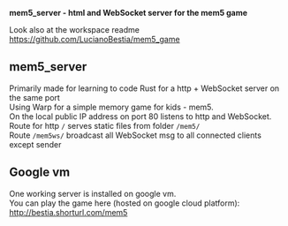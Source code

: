 **mem5_server - html and WebSocket server for the mem5 game**

[comment]: # (lmake_readme version)  
Look also at the workspace readme https://github.com/LucianoBestia/mem5_game  

## mem5_server
Primarily made for learning to code Rust for a http + WebSocket server on the same port  
Using Warp for a simple memory game for kids - mem5.  
On the local public IP address on port 80 listens to http and WebSocket.  
Route for http `/` serves static files from folder `/mem5/`  
Route `/mem5ws/` broadcast all WebSocket msg to all connected clients except sender  

## Google vm
One working server is installed on google vm.  
You can play the game here (hosted on google cloud platform):  
http://bestia.shorturl.com/mem5  




